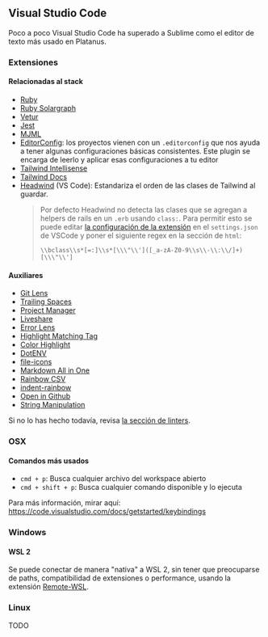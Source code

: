 ## Visual Studio Code

Poco a poco Visual Studio Code ha superado a Sublime como el editor de texto más usado en Platanus.

### Extensiones

#### Relacionadas al stack

- [Ruby](https://marketplace.visualstudio.com/items?itemName=rebornix.Ruby)
- [Ruby Solargraph](https://marketplace.visualstudio.com/items?itemName=castwide.solargraph)
- [Vetur](https://marketplace.visualstudio.com/items?itemName=octref.vetur)
- [Jest](https://marketplace.visualstudio.com/items?itemName=Orta.vscode-jest)
- [MJML](https://marketplace.visualstudio.com/items?itemName=attilabuti.vscode-mjml)
- [EditorConfig](https://marketplace.visualstudio.com/items?itemName=EditorConfig.EditorConfig): los proyectos vienen con un `.editorconfig` que nos ayuda a tener algunas configuraciones básicas consistentes. Este plugin se encarga de leerlo y aplicar esas configuraciones a tu editor
- [Tailwind Intellisense](https://marketplace.visualstudio.com/items?itemName=bradlc.vscode-tailwindcss)
- [Tailwind Docs](https://marketplace.visualstudio.com/items?itemName=austenc.tailwind-docs)
- [Headwind](https://marketplace.visualstudio.com/items?itemName=heybourn.headwind) (VS Code): Estandariza el orden de las clases de Tailwind al guardar.
  > Por defecto Headwind no detecta las clases que se agregan a helpers de rails en un `.erb` usando `class:`. Para permitir esto se puede editar [la configuración de la extensión](https://marketplace.visualstudio.com/items?itemName=heybourn.headwind#headwind.classregex) en el `settings.json` de VSCode y poner el siguiente regex en la sección de `html`:
  >
  >`\\bclass\\s*[=:]\\s*[\\\"\\']([_a-zA-Z0-9\\s\\-\\:\\/]+)[\\\"\\']`

#### Auxiliares

- [Git Lens](https://marketplace.visualstudio.com/items?itemName=eamodio.gitlens)
- [Trailing Spaces](https://marketplace.visualstudio.com/items?itemName=shardulm94.trailing-spaces)
- [Project Manager](https://marketplace.visualstudio.com/items?itemName=alefragnani.project-manager)
- [Liveshare](https://marketplace.visualstudio.com/items?itemName=MS-vsliveshare.vsliveshare-pack)
- [Error Lens](https://marketplace.visualstudio.com/items?itemName=usernamehw.errorlens)
- [Highlight Matching Tag](https://marketplace.visualstudio.com/items?itemName=vincaslt.highlight-matching-tag)
- [Color Highlight](https://marketplace.visualstudio.com/items?itemName=naumovs.color-highlight)
- [DotENV](https://marketplace.visualstudio.com/items?itemName=mikestead.dotenv)
- [file-icons](https://marketplace.visualstudio.com/items?itemName=file-icons.file-icons)
- [Markdown All in One](https://marketplace.visualstudio.com/items?itemName=yzhang.markdown-all-in-one)
- [Rainbow CSV](https://marketplace.visualstudio.com/items?itemName=mechatroner.rainbow-csv)
- [indent-rainbow](https://marketplace.visualstudio.com/items?itemName=oderwat.indent-rainbow)
- [Open in Github](https://marketplace.visualstudio.com/items?itemName=sysoev.vscode-open-in-github)
- [String Manipulation](https://marketplace.visualstudio.com/items?itemName=marclipovsky.string-manipulation)

Si no lo has hecho todavía, revisa [la sección de linters](../linters.md).

### OSX
#### Comandos más usados

- `cmd + p`: Busca cualquier archivo del workspace abierto
- `cmd + shift + p`: Busca cualquier comando disponible y lo ejecuta

Para más información, mirar aquí: https://code.visualstudio.com/docs/getstarted/keybindings

### Windows

#### WSL 2

Se puede conectar de manera "nativa" a WSL 2, sin tener que preocuparse de paths, compatibilidad de extensiones o performance, usando la extensión [Remote-WSL](https://marketplace.visualstudio.com/items?itemName=ms-vscode-remote.remote-wsl).


### Linux

TODO